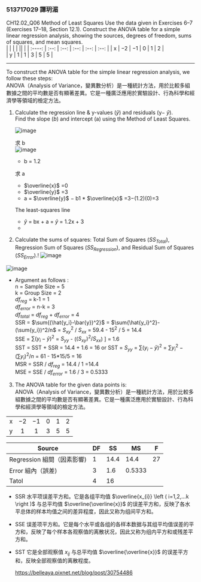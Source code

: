 ### 513717029 譚玥湄  

CH12.02_Q06 
Method of Least Squares Use the data given in Exercises 6–7 (Exercises 17–18, Section 12.1). Construct the ANOVA table for a simple linear regression analysis, showing the sources, degrees of freedom, sums of squares, and mean squares.  
|       |    | | || |
| :----:  | :--:   | :--: | :--: |   :--: |    :--: | 
| x | −2 | −1 | 0 | 1 | 2 |   
| y | 1  | 1  | 3 | 5 | 5 | 

---
To construct the ANOVA table for the simple linear regression analysis, we follow these steps:  
ANOVA（Analysis of Variance，變異數分析）是一種統計方法，用於比較多組數據之間的平均數是否有顯著差異。它是一種廣泛應用於實驗設計、行為科學和經濟學等領域的檢定方法。

1. Calculate the regression line & y-values ($\hat{y}$) and residuals (y− $\hat{y}$).  
   Find the slope ($b$) and intercept (a) using the Method of Least Squares.

   ![image](https://github.com/user-attachments/assets/788f8a23-501f-4d3d-9157-5071347044b5)
   
   求 b  
   ![image](https://github.com/user-attachments/assets/ba7247c9-50ed-4f73-a9e5-fca4c116ac83)  
   - b = 1.2 
   
   求 a
   - $\overline{x}$ =0  
   - $\overline{y}$ =3
   - a = $\overline{y}$ − b1 *  $\overline{x}$ =3−(1.2)(0)=3 

    The least-squares line  
    - $\hat{y}$ = bx + a  =  $\hat{y}$ = 1.2x + 3
    -   

2. Calculate the sums of squares: Total Sum of Squares ($SS_{Total}$), Regression Sum of Squares ($SS_{Regression}$), and Residual Sum of Squares ($SS_{Error}$).!
![image](https://github.com/user-attachments/assets/c608e140-bcda-4d6a-b6f8-ba83beec2bb3)

![image](https://github.com/user-attachments/assets/3bb7c363-804a-4783-9899-79f947ea625b)  
- Argument as follows :  
n = Sample Size =  5   
k = Group Size =  2  
$df_{reg}$ = k-1 = 1  
$df_{error}$ = n-k = 3  
$df_{total}$ = $df_{reg}$ + $df_{error}$  = 4  
SSR =  $\sum{(\hat{y_i}-\bar{y})^2}$ = $\sum{\hat{y_i}^2}-(\sum{y_i})^2/n$ =  $S_{xy}^2$ / $S_{xx}$ = 59.4 - $15^2$ / 5 = 14.4  
SSE =  $\sum{({y_i}-\hat{y})^2}$ = $S_{yy}$ - ($(S_{xy})^2 / S_{xx}$)  ] = 1.6  
SST = SST + SSR = 14.4 + 1.6 = 16  or SST = $S_{yy}$ = $\sum{(y_i-\bar{y})^2}$ =  $\sum{y_i^2}-(\sum{y_i})^2/n$ = 61 - 15*15/5 = 16  
MSR = SSR / $df_{reg}$ = 14.4 / 1 =14.4  
MSE = SSE / $df_{error}$ = 1.6 / 3 = 0.5333  

3. The ANOVA table for the given data points is:  
ANOVA（Analysis of Variance，變異數分析）是一種統計方法，用於比較多組數據之間的平均數是否有顯著差異。它是一種廣泛應用於實驗設計、行為科學和經濟學等領域的檢定方法。

|       |    | | || |
| :----:  | :--:   | :--: | :--: |   :--: |    :--: | 
| x | −2 | −1 | 0 | 1 | 2 |   
| y | 1  | 1  | 3 | 5 | 5 | 

  
| Source  | DF    | SS | MS | F |
| ----  | --    | -- | -- |-- |
| Regression 組間（因素影響)   | 1     | 14.4  | 14.4  | 27 |
| Error 組內（誤差) | 3     | 1.6 | 0.5333 ||
| Tatol | 4     | 16 ||  
- SSR 水平项误差平方和。它是各组平均值 $\overline{x_{i}} \left ( i=1,2,...k \right )$ 与总平均值 $\overline{\overline{x}}$ 的误差平方和，反映了各水平总体的样本均值之间的差异程度，因此又称为组间平方和。
- SSE 误差项平方和。它是每个水平或各组的各样本数据与其组平均值误差的平方和，反映了每个样本各观察值的离散状况，因此又称为组内平方和或残差平方和。
- SST 它是全部观察值 $x_{ij}$ 与总平均值 $\overline{\overline{x}}$ 的误差平方和，反映全部观察值的离散程度。

  https://belleaya.pixnet.net/blog/post/30754486

